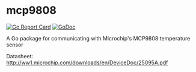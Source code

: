 # mcp9808

[![Go Report Card](https://goreportcard.com/badge/github.com/mtraver/mcp9808)](https://goreportcard.com/report/github.com/mtraver/mcp9808)
[![GoDoc](https://godoc.org/github.com/mtraver/mcp9808?status.svg)](https://godoc.org/github.com/mtraver/mcp9808)

A Go package for communicating with Microchip's MCP9808 temperature sensor

Datasheet: http://ww1.microchip.com/downloads/en/DeviceDoc/25095A.pdf
